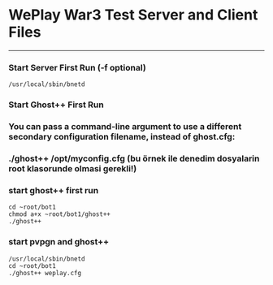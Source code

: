 # WePlay War3 Test Server and Client Files
---

### Start Server First Run (-f optional)
```
/usr/local/sbin/bnetd
```

### Start Ghost++ First Run
### You can pass a command-line argument to use a different secondary configuration filename, instead of ghost.cfg:
### ./ghost++ /opt/myconfig.cfg (bu örnek ile denedim dosyalarin root klasorunde olmasi gerekli!)

### start ghost++ first run
```
cd ~root/bot1
chmod a+x ~root/bot1/ghost++
./ghost++
```

### start pvpgn and ghost++
```
/usr/local/sbin/bnetd
cd ~root/bot1
./ghost++ weplay.cfg
```
